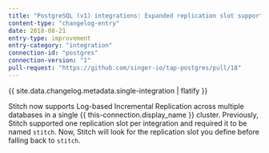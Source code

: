 ```yaml
---
title: "PostgreSQL (v1) integrations: Expanded replication slot support"
content-type: "changelog-entry"
date: 2018-08-21
entry-type: improvement
entry-category: "integration" 
connection-id: "postgres"
connection-version: "1"
pull-request: "https://github.com/singer-io/tap-postgres/pull/18"
---
```


{{ site.data.changelog.metadata.single-integration | flatify }}

Stitch now supports Log-based Incremental Replication across multiple databases in a single {{ this-connection.display_name }} cluster. Previously, Stitch supported one replication slot per integration and required it to be named `stitch`. Now, Stitch will look for the replication slot you define before falling back to `stitch`.